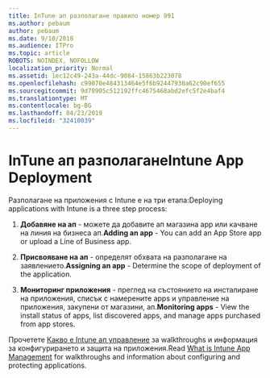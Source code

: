 ```yaml
---
title: InTune ап разполагане правило номер 991
ms.author: pebaum
author: pebaum
ms.date: 9/10/2018
ms.audience: ITPro
ms.topic: article
ROBOTS: NOINDEX, NOFOLLOW
localization_priority: Normal
ms.assetid: 1ec12c49-243a-44dc-9084-15863b223078
ms.openlocfilehash: c99070e484313464e5f6b92447930a62c90ef655
ms.sourcegitcommit: 9d78905c512192ffc4675468abd2efc5f2e4baf4
ms.translationtype: MT
ms.contentlocale: bg-BG
ms.lasthandoff: 04/23/2019
ms.locfileid: "32410039"
---
```

# <a name="intune-app-deployment"></a><span data-ttu-id="3c0e3-102">InTune ап разполагане</span><span class="sxs-lookup"><span data-stu-id="3c0e3-102">Intune App Deployment</span></span>

<span data-ttu-id="3c0e3-103">Разполагане на приложения с Intune е на три етапа:</span><span class="sxs-lookup"><span data-stu-id="3c0e3-103">Deploying applications with Intune is a three step process:</span></span>
  
1. <span data-ttu-id="3c0e3-104">**Добавяне на ап** - можете да добавите ап магазина app или качване на линия на бизнеса ап.</span><span class="sxs-lookup"><span data-stu-id="3c0e3-104">**Adding an app** - You can add an App Store app or upload a Line of Business app.</span></span> 
    
2. <span data-ttu-id="3c0e3-105">**Присвояване на ап** - определят обхвата на разполагане на заявлението.</span><span class="sxs-lookup"><span data-stu-id="3c0e3-105">**Assigning an app** - Determine the scope of deployment of the application.</span></span> 
    
3. <span data-ttu-id="3c0e3-106">**Мониторинг приложения** - преглед на състоянието на инсталиране на приложения, списък с намерените apps и управление на приложения, закупени от магазини, ап.</span><span class="sxs-lookup"><span data-stu-id="3c0e3-106">**Monitoring apps** - View the install status of apps, list discovered apps, and manage apps purchased from app stores.</span></span> 
    
<span data-ttu-id="3c0e3-107">Прочетете [Какво е Intune ап управление](https://docs.microsoft.com/intune/app-management) за walkthroughs и информация за конфигурирането и защита на приложения.</span><span class="sxs-lookup"><span data-stu-id="3c0e3-107">Read [What is Intune App Management](https://docs.microsoft.com/intune/app-management) for walkthroughs and information about configuring and protecting applications.</span></span> 
  

